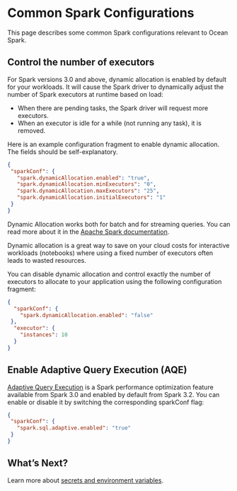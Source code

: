 <meta name="robots" content="noindex">

# Common Spark Configurations

This page describes some common Spark configurations relevant to Ocean Spark.

## Control the number of executors

For Spark versions 3.0 and above, dynamic allocation is enabled by default for your workloads. It will cause the Spark driver to dynamically adjust the number of Spark executors at runtime based on load:
- When there are pending tasks, the Spark driver will request more executors.
- When an executor is idle for a while (not running any task), it is removed.

Here is an example configuration fragment to enable dynamic allocation. The fields should be self-explanatory.

```json
{
 "sparkConf": {
   "spark.dynamicAllocation.enabled": "true",
   "spark.dynamicAllocation.minExecutors": "0",
   "spark.dynamicAllocation.maxExecutors": "25",
   "spark.dynamicAllocation.initialExecutors": "1"
 }
}
```

Dynamic Allocation works both for batch and for streaming queries. You can read more about it in the [Apache Spark documentation](https://spark.apache.org/docs/latest/configuration.html#dynamic-allocation).

Dynamic allocation is a great way to save on your cloud costs for interactive workloads (notebooks) where using a fixed number of executors often leads to wasted resources.

You can disable dynamic allocation and control exactly the number of executors to allocate to your application using the following configuration fragment:

```json
{
  "sparkConf": {
    "spark.dynamicAllocation.enabled": "false"
 },
  "executor": {
    "instances": 10
  }
}
```

## Enable Adaptive Query Execution (AQE)

[Adaptive Query Execution](https://spark.apache.org/docs/latest/sql-performance-tuning.html#adaptive-query-execution) is a Spark performance optimization feature available from Spark 3.0 and enabled by default from Spark 3.2. You can enable or disable it by switching the corresponding sparkConf flag:

```json
{
 "sparkConf": {
   "spark.sql.adaptive.enabled": "true"
 }
}
```

## What’s Next?

Learn more about [secrets and environment variables](ocean-spark/configure-spark-apps/secrets-environment-variables).

